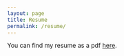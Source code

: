 ```yaml
---
layout: page
title: Resume
permalink: /resume/
---
```


You can find my resume as a pdf [here](https://drive.google.com/file/d/1NyGHJEmZv3kijOHw8AQ1yj5DQPglmFeT/view?usp=sharing).
